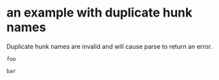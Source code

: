 an example with duplicate hunk names
====

Duplicate hunk names are invalid and will cause parse to return an error.

  
[testmark]:# (one/two/three)
```text
foo
```

[testmark]:# (one/two/three)
```text
bar
```
